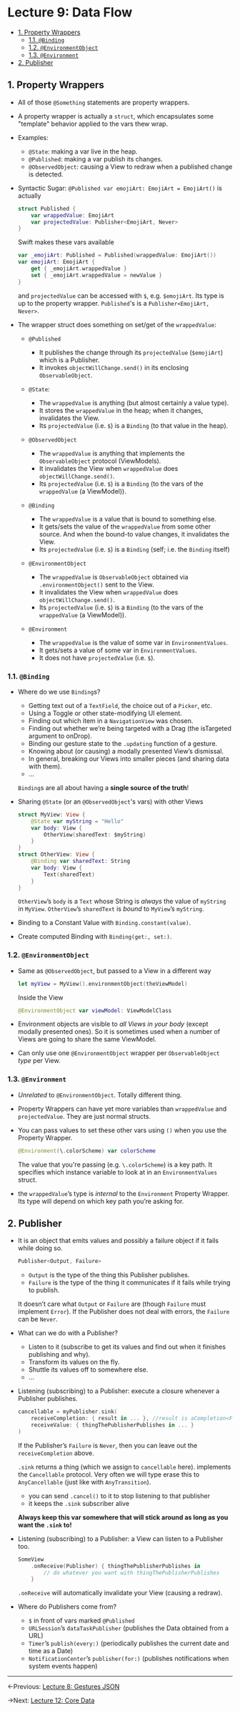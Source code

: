 # Lecture 9: Data Flow

- [1. Property Wrappers](#1-property-wrappers)
  - [1.1. `@Binding`](#11-binding)
  - [1.2. `@EnvironmentObject`](#12-environmentobject)
  - [1.3. `@Environment`](#13-environment)
- [2. Publisher](#2-publisher)

## 1. Property Wrappers

- All of those `@Something` statements are property wrappers.

- A property wrapper is actually a `struct`, which encapsulates some "template" behavior applied to the vars thew wrap.

- Examples:

  - `@State`: making a var live in the heap.
  - `@Published`: making a var publish its changes.
  - `@ObservedObject`: causing a View to redraw when a published change is detected.

- Syntactic Sugar: `@Published var emojiArt: EmojiArt = EmojiArt()` is actually

  ```swift
  struct Published {
      var wrappedValue: EmojiArt
      var projectedValue: Publisher<EmojiArt, Never>
  }
  ```

  Swift makes these vars available

  ```swift
  var _emojiArt: Published = Published(wrappedValue: EmojiArt())
  var emojiArt: EmojiArt {
      get { _emojiArt.wrappedValue }
      set { _emojiArt.wrappedValue = newValue }
  }
  ```

  and `projectedValue` can be accessed with `$`, e.g. `$emojiArt`. Its type is up to the property wrapper. `Published`'s is a `Publisher<EmojiArt, Never>`.

- The wrapper struct does something on set/get of the `wrappedValue`:

  - `@Published`

    - It publishes the change through its `projectedValue` (`$emojiArt`) which is a Publisher.
    - It invokes `objectWillChange.send()` in its enclosing `ObservableObject`.

  - `@State`:

    - The `wrappedValue` is anything (but almost certainly a value type).
    - It stores the `wrappedValue` in the heap; when it changes, invalidates the View.
    - Its `projectedValue` (i.e. `$`) is a `Binding` (to that value in the heap).

  - `@ObservedObject`

    - The `wrappedValue` is anything that implements the `ObservableObject` protocol (ViewModels).
    - It invalidates the View when `wrappedValue` does `objectWillChange.send()`.
    - Its `projectedValue` (i.e. `$`) is a `Binding` (to the vars of the `wrappedValue` (a ViewModel)).

  - `@Binding`

    - The `wrappedValue` is a value that is bound to something else.
    - It gets/sets the value of the `wrappedValue` from some other source. And when the bound-to value changes, it invalidates the View.
    - Its `projectedValue` (i.e. `$`) is a `Binding` (self; i.e. the `Binding` itself)

  - `@EnvironmentObject`

    - The `wrappedValue` is `ObservableObject` obtained via `.environmentObject()` sent to the View.
    - It invalidates the View when `wrappedValue` does `objectWillChange.send()`.
    - Its `projectedValue` (i.e. `$`) is a `Binding` (to the vars of the `wrappedValue` (a ViewModel)).

  - `@Environment`

    - The `wrappedValue` is the value of some var in `EnvironmentValues`.
    - It gets/sets a value of some var in `EnvironmentValues`.
    - It does not have `projectedValue` (i.e. `$`).

### 1.1. `@Binding`

- Where do we use `Binding`s?

  - Getting text out of a `TextField`, the choice out of a `Picker`, etc.
  - Using a Toggle or other state-modifying UI element.
  - Finding out which item in a `NavigationView` was chosen.
  - Finding out whether we’re being targeted with a Drag (the isTargeted argument to onDrop).
  - Binding our gesture state to the `.updating` function of a gesture.
  - Knowing about (or causing) a modally presented View’s dismissal.
  - In general, breaking our Views into smaller pieces (and sharing data with them).
  - ...

  `Binding`s are all about having a **single source of the truth**!

- Sharing `@State` (or an `@ObservedObject`'s vars) with other Views

  ```swift
  struct MyView: View {
      @State var myString = "Hello"
      var body: View {
          OtherView(sharedText: $myString)
      }
  }
  struct OtherView: View {
      @Binding var sharedText: String
      var body: View {
          Text(sharedText)
      }
  }
  ```

  `OtherView`’s `body` is a `Text` whose String is _always_ the value of `myString` in `MyView`. `OtherView`’s `sharedText` is _bound_ to `MyView`’s `myString`.

- Binding to a Constant Value with `Binding.constant(value)`.

- Create computed Binding with `Binding(get:, set:)`.

### 1.2. `@EnvironmentObject`

- Same as `@ObservedObject`, but passed to a View in a different way

  ```swift
  let myView = MyView().environmentObject(theViewModel)
  ```

  Inside the View

  ```swift
  @EnvironmentObject var viewModel: ViewModelClass
  ```

- Environment objects are visible to _all Views in your body_ (except modally presented ones). So it is sometimes used when a number of Views are going to share the same ViewModel.

- Can only use one `@EnvironmentObject` wrapper per `ObservableObject` _type_ per View.

### 1.3. `@Environment`

- _Unrelated_ to `@EnvironmentObject`. Totally different thing.

- Property Wrappers can have yet more variables than `wrappedValue` and `projectedValue`. They are just normal structs.

- You can pass values to set these other vars using `()` when you use the Property Wrapper.

  ```swift
  @Environment(\.colorScheme) var colorScheme
  ```

  The value that you're passing (e.g. `\.colorScheme`) is a key path. It specifies which instance variable to look at in an `EnvironmentValues` struct.

- the `wrappedValue`’s type is _internal_ to the `Environment` Property Wrapper. Its type will depend on which key path you’re asking for.

## 2. Publisher

- It is an object that emits values and possibly a failure object if it fails while doing so.

  ```swift
  Publisher<Output, Failure>
  ```

  - `Output` is the type of the thing this Publisher publishes.
  - `Failure` is the type of the thing it communicates if it fails while trying to publish.

  It doesn’t care what `Output` or `Failure` are (though `Failure` must implement `Error`). If the Publisher does not deal with errors, the `Failure` can be `Never`.

- What can we do with a Publisher?

  - Listen to it (subscribe to get its values and find out when it finishes publishing and why).
  - Transform its values on the fly.
  - Shuttle its values off to somewhere else.
  - ...

- Listening (subscribing) to a Publisher: execute a closure whenever a Publisher publishes.

  ```swift
  cancellable = myPublisher.sink(
      receiveCompletion: { result in ... }, //result is aCompletion<Failure>enum
      receiveValue: { thingThePublisherPublishes in ... }
  )
  ```

  If the Publisher’s `Failure` is `Never`, then you can leave out the `receiveCompletion` above.

  `.sink` returns a thing (which we assign to `cancellable` here). implements the `Cancellable` protocol. Very often we will type erase this to `AnyCancellable` (just like with `AnyTransition`).

  - you can send `.cancel()` to it to stop listening to that publisher
  - it keeps the `.sink` subscriber alive

  **Always keep this var somewhere that will stick around as long as you want the `.sink` to!**

- Listening (subscribing) to a Publisher: a View can listen to a Publisher too.

  ```swift
  SomeView
      .onReceive(Publisher) { thingThePublisherPublishes in
          // do whatever you want with thingThePublisherPublishes
      }
  ```

  `.onReceive` will automatically invalidate your View (causing a redraw).

- Where do Publishers come from?

  - `$` in front of vars marked `@Published`
  - `URLSession`’s `dataTaskPublisher` (publishes the Data obtained from a URL)
  - `Timer`’s `publish(every:)` (periodically publishes the current date and time as a Date)
  - `NotificationCenter`’s `publisher(for:)` (publishes notifications when system events happen)

---

←Previous: [Lecture 8: Gestures JSON](Lecture%208.md)

→Next: [Lecture 12: Core Data](Lecture%2012.md)
